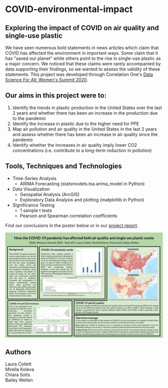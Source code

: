 # COVID-environmental-impact
## Exploring the impact of COVID on air quality and single-use plastic  

We have seen numerous bold statements in news articles which claim that COVID has affected the environment in important ways. Some claim that it has "saved our planet" while others point to the rise in single-use plastic as a major concern. We noticed that these claims were rarely accompanied by data supporting their findings, so we wanted to assess the validity of these statements. This project was developed through Correlation One's [Data Science For All: Women's Summit 2020](https://www.correlation-one.com/ds4a).  

## Our aims in this project were to:  
1) Identify the trends in plastic production in the United States over the last 2 years and whether there has been an increase in the production due to the pandemic
2) Identify the increase in plastic due to the higher need for PPE
3) Map air pollution and air quality in the United States in the last 2 years and assess whether there has been an increase in air quality since the pandemic
4) Identify whether the increases in air quality imply lower CO2 concentrations (i.e. contribute to a long-term reduction in pollution)  

## Tools, Techniques and Technologies  
* Time-Series Analysis  
    * ARIMA Forecasting (statsmodels.tsa.arima_model in Python)  
* Data Visualization  
    * Geospatial Analysis (ArcGIS)  
    * Exploratory Data Analysis and plotting (matplotlib in Python)  
* Significance Testing  
    * 1 sample t tests 
    * Pearson and Spearman correlation coefficients  
    
Find our conclusions in the poster below or in our [project report](/documents/Final_Report.pdf).  

![Project Poster](/documents/Project_Poster.jpg)  

## Authors  
Laura Collett  
Mirella Koleva  
Chiara Sotis  
Bailey Wellen  

